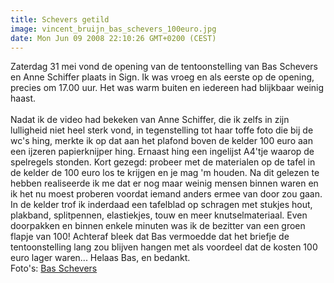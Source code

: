 ```yaml
---
title: Schevers getild
image: vincent_bruijn_bas_schevers_100euro.jpg
date: Mon Jun 09 2008 22:10:26 GMT+0200 (CEST)
---
```


Zaterdag 31 mei vond de opening van de tentoonstelling van Bas Schevers en Anne Schiffer plaats in Sign. Ik was vroeg en als eerste op de opening, precies om 17.00 uur. Het was warm buiten en iedereen had blijkbaar weinig haast.<br /><br />Nadat ik de video had bekeken van Anne Schiffer, die ik zelfs in zijn lulligheid niet heel sterk vond, in tegenstelling tot haar toffe foto die bij de wc's hing, merkte ik op dat aan het plafond boven de kelder 100 euro aan een ijzeren papierknijper hing. Ernaast hing een ingelijst A4'tje waarop de spelregels stonden. Kort gezegd: probeer met de materialen op de tafel in de kelder de 100 euro los te krijgen en je mag 'm houden. Na dit gelezen te hebben realiseerde ik me dat er nog maar weinig mensen binnen waren en ik het nu moest proberen voordat iemand anders ermee van door zou gaan. In de kelder trof ik inderdaad een tafelblad op schragen met stukjes hout, plakband, splitpennen, elastiekjes, touw en meer knutselmateriaal. Even doorpakken en binnen enkele minuten was ik de bezitter van een groen flapje van 100! Achteraf bleek dat Bas vermoedde dat het briefje de tentoonstelling lang zou blijven hangen met als voordeel dat de kosten 100 euro lager waren... Helaas Bas, en bedankt.<br />Foto's: <a href="http://www.basschevers.nl" target="_blank">Bas Schevers</a>
